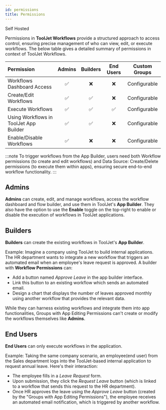```yaml
---
id: permissions
title: Permissions
---
```


<div style={{display:'flex',justifyContent:"start",alignItems:"center",gap:"8px"}}>

<div className="badge badge--self-hosted heading-badge" >   
 <span>Self Hosted</span>
</div>

</div>

Permissions in **ToolJet Workflows** provide a structured approach to access control, ensuring precise management of who can view, edit, or execute workflows. The below table gives a detailed summary of permissions in context of ToolJet Workflows. 

| Permission | Admins | Builders | End Users | Custom Groups |
|:-----------|:------:|:--------:|:---------:|:-------------:|
| Workflows Dashboard Access | ✅ | ❌ | ❌ | Configurable |
| Create/Edit Workflows | ✅ | ✅ | ❌ | Configurable |
| Execute Workflows | ✅ | ✅ | ✅ | Configurable |
| Using Workflows in ToolJet App Builder | ✅ | ✅ | ❌ | Configurable |
| Enable/Disable Workflows | ✅ | ❌ | ❌ | Configurable |

:::note
To trigger workflows from the App Builder, users need both Workflow permissions (to create and edit workflows) and Data Source: Create/Delete permissions (to execute them within apps), ensuring secure end-to-end workflow functionality.
:::

## Admins

**Admins** can create, edit, and manage workflows, access the workflow dashboard and flow builder, and use them in ToolJet's **App Builder**. They also have the option to use the **Enable** toggle on the top-right to enable or disable the execution of workflows in ToolJet applications.

## Builders

**Builders** can create the existing workflows in ToolJet's **App Builder**. 

Example:
Imagine a company using ToolJet to build internal applications. The HR department wants to integrate a new workflow that triggers an automated email when an employee's leave request is approved. A builder with **Workflow Permissions** can:

- Add a button named *Approve Leave* in the app builder interface.
- Link this button to an existing workflow which sends an automated email.
- Design a chart that displays the number of leaves approved monthly using another workflow that provides the relevant data.

While they can harness existing workflows and integrate them into app functionalities, Groups with App Editing Permissions can't create or modify the workflows themselves like **Admins**.

## End Users

**End Users** can only execute workflows in the application. 

Example:
Taking the same company scenario, an employee(end user) from the Sales department logs into the ToolJet-based internal application to request annual leave. Here's their interaction:

- The employee fills in a *Leave Request* form.
- Upon submission, they click the *Request Leave* button (which is linked to a workflow that sends this request to the HR department).
- Once HR approves the leave using the *Approve Leave* button (created by the "Groups with App Editing Permissions"), the employee receives an automated email notification, which is triggered by another workflow.
